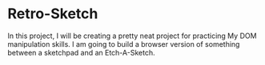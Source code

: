 # Retro-Sketch
In this project, I will be creating a pretty neat project for practicing My DOM manipulation skills. I am going to build a browser version of something between a sketchpad and an Etch-A-Sketch.
